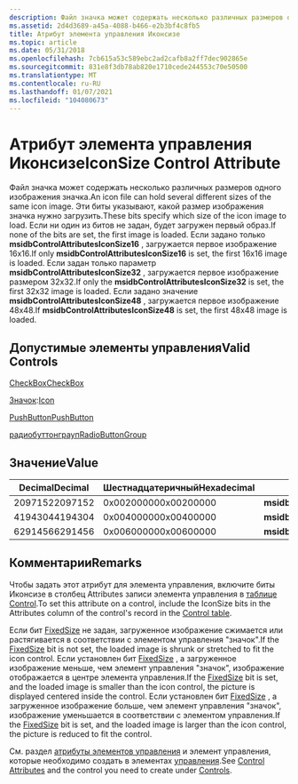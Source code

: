 ```yaml
---
description: Файл значка может содержать несколько различных размеров одного изображения значка.
ms.assetid: 2d4d3689-a45a-4088-b466-e2b3bf4c8fb5
title: Атрибут элемента управления Иконсизе
ms.topic: article
ms.date: 05/31/2018
ms.openlocfilehash: 7cb615a53c589ebc2ad2cafb8a2ff7dec902865e
ms.sourcegitcommit: 831e8f3db78ab820e1710cede244553c70e50500
ms.translationtype: MT
ms.contentlocale: ru-RU
ms.lasthandoff: 01/07/2021
ms.locfileid: "104080673"
---
```

# <a name="iconsize-control-attribute"></a><span data-ttu-id="10028-103">Атрибут элемента управления Иконсизе</span><span class="sxs-lookup"><span data-stu-id="10028-103">IconSize Control Attribute</span></span>

<span data-ttu-id="10028-104">Файл значка может содержать несколько различных размеров одного изображения значка.</span><span class="sxs-lookup"><span data-stu-id="10028-104">An icon file can hold several different sizes of the same icon image.</span></span> <span data-ttu-id="10028-105">Эти биты указывают, какой размер изображения значка нужно загрузить.</span><span class="sxs-lookup"><span data-stu-id="10028-105">These bits specify which size of the icon image to load.</span></span> <span data-ttu-id="10028-106">Если ни один из битов не задан, будет загружен первый образ.</span><span class="sxs-lookup"><span data-stu-id="10028-106">If none of the bits are set, the first image is loaded.</span></span> <span data-ttu-id="10028-107">Если задано только **msidbControlAttributesIconSize16** , загружается первое изображение 16x16.</span><span class="sxs-lookup"><span data-stu-id="10028-107">If only **msidbControlAttributesIconSize16** is set, the first 16x16 image is loaded.</span></span> <span data-ttu-id="10028-108">Если задан только параметр **msidbControlAttributesIconSize32** , загружается первое изображение размером 32x32.</span><span class="sxs-lookup"><span data-stu-id="10028-108">If only the **msidbControlAttributesIconSize32** is set, the first 32x32 image is loaded.</span></span> <span data-ttu-id="10028-109">Если задано значение **msidbControlAttributesIconSize48** , загружается первое изображение 48x48.</span><span class="sxs-lookup"><span data-stu-id="10028-109">If **msidbControlAttributesIconSize48** is set, the first 48x48 image is loaded.</span></span>

## <a name="valid-controls"></a><span data-ttu-id="10028-110">Допустимые элементы управления</span><span class="sxs-lookup"><span data-stu-id="10028-110">Valid Controls</span></span>

[<span data-ttu-id="10028-111">CheckBox</span><span class="sxs-lookup"><span data-stu-id="10028-111">CheckBox</span></span>](checkbox-control.md)

<span data-ttu-id="10028-112">[Значок](icon-control.md):</span><span class="sxs-lookup"><span data-stu-id="10028-112">[Icon](icon-control.md)</span></span>

[<span data-ttu-id="10028-113">PushButton</span><span class="sxs-lookup"><span data-stu-id="10028-113">PushButton</span></span>](pushbutton-control.md)

[<span data-ttu-id="10028-114">радиобуттонграуп</span><span class="sxs-lookup"><span data-stu-id="10028-114">RadioButtonGroup</span></span>](radiobuttongroup-control.md)

## <a name="value"></a><span data-ttu-id="10028-115">Значение</span><span class="sxs-lookup"><span data-stu-id="10028-115">Value</span></span>



| <span data-ttu-id="10028-116">Decimal</span><span class="sxs-lookup"><span data-stu-id="10028-116">Decimal</span></span> | <span data-ttu-id="10028-117">Шестнадцатеричный</span><span class="sxs-lookup"><span data-stu-id="10028-117">Hexadecimal</span></span> | <span data-ttu-id="10028-118">Описание</span><span class="sxs-lookup"><span data-stu-id="10028-118">Description</span></span>                          |
|---------|-------------|--------------------------------------|
| <span data-ttu-id="10028-119">2097152</span><span class="sxs-lookup"><span data-stu-id="10028-119">2097152</span></span> | <span data-ttu-id="10028-120">0x00200000</span><span class="sxs-lookup"><span data-stu-id="10028-120">0x00200000</span></span>  | <span data-ttu-id="10028-121">**msidbControlAttributesIconSize16**</span><span class="sxs-lookup"><span data-stu-id="10028-121">**msidbControlAttributesIconSize16**</span></span> |
| <span data-ttu-id="10028-122">4194304</span><span class="sxs-lookup"><span data-stu-id="10028-122">4194304</span></span> | <span data-ttu-id="10028-123">0x00400000</span><span class="sxs-lookup"><span data-stu-id="10028-123">0x00400000</span></span>  | <span data-ttu-id="10028-124">**msidbControlAttributesIconSize32**</span><span class="sxs-lookup"><span data-stu-id="10028-124">**msidbControlAttributesIconSize32**</span></span> |
| <span data-ttu-id="10028-125">6291456</span><span class="sxs-lookup"><span data-stu-id="10028-125">6291456</span></span> | <span data-ttu-id="10028-126">0x00600000</span><span class="sxs-lookup"><span data-stu-id="10028-126">0x00600000</span></span>  | <span data-ttu-id="10028-127">**msidbControlAttributesIconSize48**</span><span class="sxs-lookup"><span data-stu-id="10028-127">**msidbControlAttributesIconSize48**</span></span> |



 

## <a name="remarks"></a><span data-ttu-id="10028-128">Комментарии</span><span class="sxs-lookup"><span data-stu-id="10028-128">Remarks</span></span>

<span data-ttu-id="10028-129">Чтобы задать этот атрибут для элемента управления, включите биты Иконсизе в столбец Attributes записи элемента управления в [таблице Control](control-table.md).</span><span class="sxs-lookup"><span data-stu-id="10028-129">To set this attribute on a control, include the IconSize bits in the Attributes column of the control's record in the [Control table](control-table.md).</span></span>

<span data-ttu-id="10028-130">Если бит [FixedSize](fixedsize-control-attribute.md) не задан, загруженное изображение сжимается или растягивается в соответствии с элементом управления "значок".</span><span class="sxs-lookup"><span data-stu-id="10028-130">If the [FixedSize](fixedsize-control-attribute.md) bit is not set, the loaded image is shrunk or stretched to fit the icon control.</span></span> <span data-ttu-id="10028-131">Если установлен бит [FixedSize](fixedsize-control-attribute.md) , а загруженное изображение меньше, чем элемент управления "значок", изображение отображается в центре элемента управления.</span><span class="sxs-lookup"><span data-stu-id="10028-131">If the [FixedSize](fixedsize-control-attribute.md) bit is set, and the loaded image is smaller than the icon control, the picture is displayed centered inside the control.</span></span> <span data-ttu-id="10028-132">Если установлен бит [FixedSize](fixedsize-control-attribute.md) , а загруженное изображение больше, чем элемент управления "значок", изображение уменьшается в соответствии с элементом управления.</span><span class="sxs-lookup"><span data-stu-id="10028-132">If the [FixedSize](fixedsize-control-attribute.md) bit is set, and the loaded image is larger than the icon control, the picture is reduced to fit the control.</span></span>

<span data-ttu-id="10028-133">См. раздел [атрибуты элементов управления](control-attributes.md) и элемент управления, которые необходимо создать в элементах [управления](controls.md).</span><span class="sxs-lookup"><span data-stu-id="10028-133">See [Control Attributes](control-attributes.md) and the control you need to create under [Controls](controls.md).</span></span>

 

 



